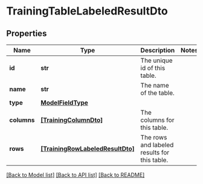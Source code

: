 # TrainingTableLabeledResultDto


## Properties
Name | Type | Description | Notes
------------ | ------------- | ------------- | -------------
**id** | **str** | The unique id of this table. | 
**name** | **str** | The name of the table. | 
**type** | [**ModelFieldType**](ModelFieldType.md) |  | 
**columns** | [**[TrainingColumnDto]**](TrainingColumnDto.md) | The columns for this table. | 
**rows** | [**[TrainingRowLabeledResultDto]**](TrainingRowLabeledResultDto.md) | The rows and labeled results for this table. | 

[[Back to Model list]](../README.md#documentation-for-models) [[Back to API list]](../README.md#documentation-for-api-endpoints) [[Back to README]](../README.md)



